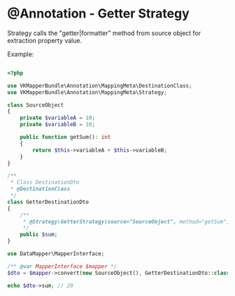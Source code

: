 

# @Annotation - Getter Strategy

Strategy calls the "getter|formatter" method from source object for extraction property value.

Example:
```php

<?php 

use VKMapperBundle\Annotation\MappingMeta\DestinationClass;
use VKMapperBundle\Annotation\MappingMeta\Strategy;

class SourceObject
{
    private $variableA = 10;
    private $variableB = 10;

    public function getSum(): int
    {
        return $this->variableA + $this->variableB;
    }
}

/**
 * Class DestinationDto
 * @DestinationClass
 */
class GetterDestinationDto
{
    /**
     * @Strategy\GetterStrategy(source="SourceObject", method="getSum")
     */
    public $sum;
}

use DataMapper\MapperInterface;

/** @var MapperInterface $mapper */
$dto = $mapper->convert(new SourceObject(), GetterDestinationDto::class);

echo $dto->sum; // 20

```